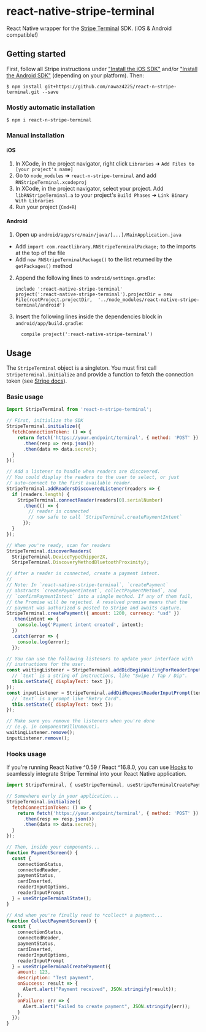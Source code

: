 # react-native-stripe-terminal

React Native wrapper for the [Stripe Terminal](https://stripe.com/docs/terminal/ios) SDK. (iOS & Android compatible!)

## Getting started

First, follow all Stripe instructions under ["Install the iOS SDK"](https://stripe.com/docs/terminal/sdk/ios#install) and/or ["Install the Android SDK"](https://stripe.com/docs/terminal/sdk/android#install) (depending on your platform). Then:

`$ npm install git+https://github.com/nawaz4225/react-n-stripe-terminal.git --save`

### Mostly automatic installation

`$ npm i react-n-stripe-terminal`

### Manual installation

#### iOS

1. In XCode, in the project navigator, right click `Libraries` ➜ `Add Files to [your project's name]`
2. Go to `node_modules` ➜ `react-n-stripe-terminal` and add `RNStripeTerminal.xcodeproj`
3. In XCode, in the project navigator, select your project. Add `libRNStripeTerminal.a` to your project's `Build Phases` ➜ `Link Binary With Libraries`
4. Run your project (`Cmd+R`)

#### Android

1. Open up `android/app/src/main/java/[...]/MainApplication.java`
  - Add `import com.reactlibrary.RNStripeTerminalPackage;` to the imports at the top of the file
  - Add `new RNStripeTerminalPackage()` to the list returned by the `getPackages()` method
2. Append the following lines to `android/settings.gradle`:
  	```
  	include ':react-native-stripe-terminal'
  	project(':react-native-stripe-terminal').projectDir = new File(rootProject.projectDir, 	'../node_modules/react-native-stripe-terminal/android')
  	```
3. Insert the following lines inside the dependencies block in `android/app/build.gradle`:
  	```
      compile project(':react-native-stripe-terminal')
  	```

## Usage

The `StripeTerminal` object is a singleton. You must first call `StripeTerminal.initialize` and provide a function to fetch the connection token (see [Stripe docs](https://stripe.com/docs/terminal/ios#connection-token)).

### Basic usage

```javascript
import StripeTerminal from 'react-n-stripe-terminal';

// First, initialize the SDK
StripeTerminal.initialize({
  fetchConnectionToken: () => {
    return fetch('https://your.endpoint/terminal', { method: 'POST' })
      .then(resp => resp.json())
      .then(data => data.secret);
  }
});

// Add a listener to handle when readers are discovered.
// You could display the readers to the user to select, or just
// auto-connect to the first available reader.
StripeTerminal.addReadersDiscoveredListener(readers => {
  if (readers.length) {
    StripeTerminal.connectReader(readers[0].serialNumber)
      .then(() => {
        // reader is connected
        // now safe to call `StripeTerminal.createPaymentIntent`
      });
  }
});

// When you're ready, scan for readers
StripeTerminal.discoverReaders(
  StripeTerminal.DeviceTypeChipper2X,
  StripeTerminal.DiscoveryMethodBluetoothProximity);

// After a reader is connected, create a payment intent.
// 
// Note: In `react-native-stripe-terminal`, `createPayment`
// abstracts `createPaymentIntent`, collectPaymentMethod`, and
// `confirmPaymentIntent` into a single method. If any of them fail,
// the Promise will be rejected. A resolved promise means that the
// payment was authorized & posted to Stripe and awaits capture.
StripeTerminal.createPayment({ amount: 1200, currency: "usd" })
  .then(intent => {
    console.log('Payment intent created', intent);
  })
  .catch(error => {
    console.log(error);
  });

// You can use the following listeners to update your interface with
// instructions for the user.
const waitingListener = StripeTerminal.addDidBeginWaitingForReaderInputListener(text => {
  // `text` is a string of instructions, like "Swipe / Tap / Dip".
  this.setState({ displayText: text });
});
const inputListener = StripeTerminal.addDidRequestReaderInputPrompt(text => {
  // `text` is a prompt like "Retry Card".
  this.setState({ displayText: text });
});

// Make sure you remove the listeners when you're done
// (e.g. in componentWillUnmount).
waitingListener.remove();
inputListener.remove();

```

### Hooks usage

If you're running React Native ^0.59 / React ^16.8.0, you can use [Hooks](https://reactjs.org/docs/hooks-intro.html) to seamlessly integrate Stripe Terminal into your React Native application. 

```javascript
import StripeTerminal, { useStripeTerminal, useStripeTerminalCreatePayment } from 'react-n-stripe-terminal';

// Somewhere early in your application...
StripeTerminal.initialize({
  fetchConnectionToken: () => {
    return fetch('https://your.endpoint/terminal', { method: 'POST' })
      .then(resp => resp.json())
      .then(data => data.secret);
  }
});

// Then, inside your components...
function PaymentScreen() {
  const {
    connectionStatus,
    connectedReader,
    paymentStatus,
    cardInserted,
    readerInputOptions,
    readerInputPrompt
  } = useStripeTerminalState();
}

// And when you're finally read to *collect* a payment...
function CollectPaymentScreen() {
  const {
    connectionStatus,
    connectedReader,
    paymentStatus,
    cardInserted,
    readerInputOptions,
    readerInputPrompt
  } = useStripeTerminalCreatePayment({
    amount: 123,
    description: "Test payment",
    onSuccess: result => {
      Alert.alert("Payment received", JSON.stringify(result));
    },
    onFailure: err => {
      Alert.alert("Failed to create payment", JSON.stringify(err));
    }
  });
}
```

  
